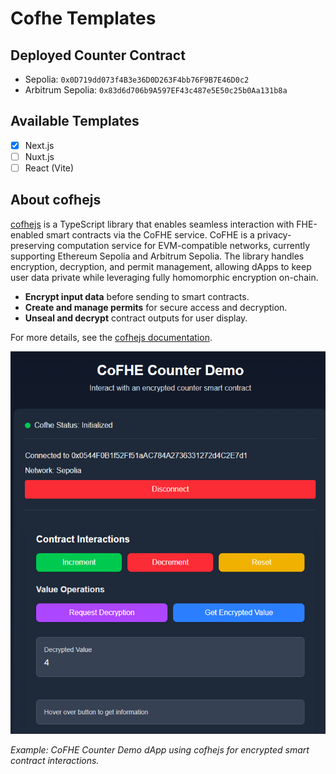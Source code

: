 # Cofhe Templates

## Deployed Counter Contract
- Sepolia: `0x0D719dd073f4B3e36D0D263F4bb76F9B7E46D0c2`
- Arbitrum Sepolia: `0x83d6d706b9A597EF43c487e5E50c25b0Aa131b8a`

## Available Templates

- [x] Next.js
- [ ] Nuxt.js
- [ ] React (Vite)

## About cofhejs

[cofhejs](https://cofhe-docs.fhenix.zone/docs/devdocs/cofhejs) is a TypeScript library that enables seamless interaction with FHE-enabled smart contracts via the CoFHE service. CoFHE is a privacy-preserving computation service for EVM-compatible networks, currently supporting Ethereum Sepolia and Arbitrum Sepolia. The library handles encryption, decryption, and permit management, allowing dApps to keep user data private while leveraging fully homomorphic encryption on-chain.

- **Encrypt input data** before sending to smart contracts.
- **Create and manage permits** for secure access and decryption.
- **Unseal and decrypt** contract outputs for user display.

For more details, see the [cofhejs documentation](https://cofhe-docs.fhenix.zone/docs/devdocs/cofhejs).

![CoFHE Counter Demo](cofhe-demo.png)

*Example: CoFHE Counter Demo dApp using cofhejs for encrypted smart contract interactions.*
